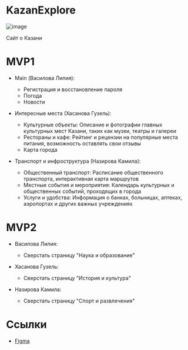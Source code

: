 # KazanExplore 
![image](https://blog.ostrovok.ru/wp-content/uploads/2023/02/1%D0%BA%D0%BE%D0%BF%D0%B8%D1%8F-2.jpg) 


Сайт о Казани

# MVP1
- Main (Василова Лилия):
  - Регистрация и восстановление пароля
  - Погода
  - Новости
    
- Интересные места (Хасанова Гузель):
  - Культурные объекты: Описание и фотографии главных культурных мест Казани, таких как музеи, театры и галереи
  - Рестораны и кафе: Рейтинг и рецензии на популярные места питания, возможность оставлять свои отзывы
  - Карта города
    
- Транспорт и инфроструктура (Назирова Камила):
  - Общественный транспорт: Расписание общественного транспорта, интерактивная карта маршрутов
  - Местные события и мероприятия: Календарь культурных и общественных событий, проходящих в города
  - Услуги и удобства: Информация о банках, больницах, аптеках, аэропортах и других важных учреждениях

# MVP2

  - Василова Лилия:
    - Сверстать страницу "Наука и образование" 

  - Хасанова Гузель:  
    - Сверстать страницу "История и культура"

  - Назирова Камила:
    - Сверстать страницу "Спорт и развлечения"
 
# Ссылки
- [Figma](https://www.figma.com/file/hAQRn14BNGzsM8K0MmyxSZ/KazaExplore?type=design&node-id=0%3A1&mode=design&t=Yh9pRCjMLs4OTOn5-1)
